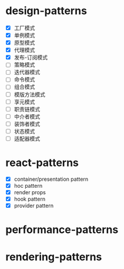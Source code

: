 # design-patterns

- [x] 工厂模式 
- [x] 单例模式
- [x] 原型模式
- [x] 代理模式
- [x] 发布-订阅模式
- [ ] 策略模式
- [ ] 迭代器模式
- [ ] 命令模式
- [ ] 组合模式
- [ ] 模版方法模式
- [ ] 享元模式
- [ ] 职责链模式
- [ ] 中介者模式
- [ ] 装饰者模式
- [ ] 状态模式
- [ ] 适配器模式

# react-patterns
- [x] container/presentation pattern
- [x] hoc pattern
- [x] render props
- [x] hook pattern
- [x] provider pattern

# performance-patterns

# rendering-patterns 
